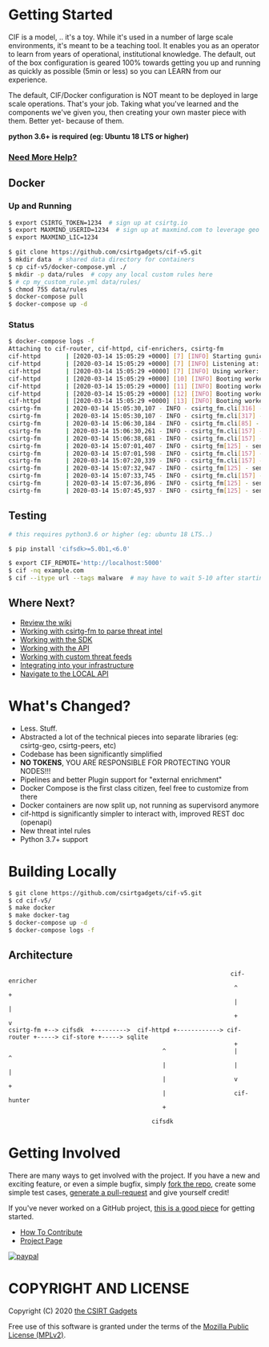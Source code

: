 # Getting Started

CIF is a model, .. it's a toy. While it's used in a number of large scale environments, it's meant to be a teaching tool. It enables you as an operator to learn from years of operational, institutional knowledge. The default, out of the box configuration is geared 100% towards getting you up and running  as quickly as possible (5min or less) so you can LEARN from our experience. 

The default, CIF/Docker configuration is NOT meant to be deployed in large scale operations. That's your job. Taking what you've learned and the components we've given you, then creating your own master piece with them. Better yet- because of them.

**python 3.6+ is required (eg: Ubuntu 18 LTS or higher)**

### [Need More Help?](https://csirtg.io/support)

## Docker
### Up and Running

```bash
$ export CSIRTG_TOKEN=1234  # sign up at csirtg.io
$ export MAXMIND_USERID=1234  # sign up at maxmind.com to leverage geo location data
$ export MAXMIND_LIC=1234

$ git clone https://github.com/csirtgadgets/cif-v5.git
$ mkdir data  # shared data directory for containers
$ cp cif-v5/docker-compose.yml ./
$ mkdir -p data/rules  # copy any local custom rules here
$ # cp my_custom_rule.yml data/rules/
$ chmod 755 data/rules
$ docker-compose pull
$ docker-compose up -d
```

### Status
```bash
$ docker-compose logs -f
Attaching to cif-router, cif-httpd, cif-enrichers, csirtg-fm
cif-httpd       | [2020-03-14 15:05:29 +0000] [7] [INFO] Starting gunicorn 19.10.0
cif-httpd       | [2020-03-14 15:05:29 +0000] [7] [INFO] Listening at: http://0.0.0.0:5000 (7)
cif-httpd       | [2020-03-14 15:05:29 +0000] [7] [INFO] Using worker: gevent
cif-httpd       | [2020-03-14 15:05:29 +0000] [10] [INFO] Booting worker with pid: 10
cif-httpd       | [2020-03-14 15:05:29 +0000] [11] [INFO] Booting worker with pid: 11
cif-httpd       | [2020-03-14 15:05:29 +0000] [12] [INFO] Booting worker with pid: 12
cif-httpd       | [2020-03-14 15:05:29 +0000] [13] [INFO] Booting worker with pid: 13
csirtg-fm       | 2020-03-14 15:05:30,107 - INFO - csirtg_fm.cli[316] - random delay is 1.0
csirtg-fm       | 2020-03-14 15:05:30,107 - INFO - csirtg_fm.cli[317] - running every 60 after that  # <--- data will start coming in after this 60 delay
csirtg-fm       | 2020-03-14 15:06:30,184 - INFO - csirtg_fm.cli[85] - starting run...
csirtg-fm       | 2020-03-14 15:06:30,261 - INFO - csirtg_fm.cli[157] - processing: openphish.yml - urls
csirtg-fm       | 2020-03-14 15:06:38,681 - INFO - csirtg_fm.cli[157] - processing: abuse_ch.yml - urlhaus
csirtg-fm       | 2020-03-14 15:07:01,407 - INFO - csirtg_fm[125] - sending: 6
csirtg-fm       | 2020-03-14 15:07:01,598 - INFO - csirtg_fm.cli[157] - processing: abuse_ch.yml - feodo_malware
csirtg-fm       | 2020-03-14 15:07:20,339 - INFO - csirtg_fm.cli[157] - processing: abuse_ch.yml - feodo_botnet
csirtg-fm       | 2020-03-14 15:07:32,947 - INFO - csirtg_fm[125] - sending: 31
csirtg-fm       | 2020-03-14 15:07:33,745 - INFO - csirtg_fm.cli[157] - processing: alexa.yml - top-1000
csirtg-fm       | 2020-03-14 15:07:36,896 - INFO - csirtg_fm[125] - sending: 500
csirtg-fm       | 2020-03-14 15:07:45,937 - INFO - csirtg_fm[125] - sending: 500
```

## Testing
```bash
# this requires python3.6 or higher (eg: ubuntu 18 LTS..)

$ pip install 'cifsdk>=5.0b1,<6.0'

$ export CIF_REMOTE='http://localhost:5000'
$ cif -nq example.com
$ cif --itype url --tags malware  # may have to wait 5-10 after starting as data flows in
```

## Where Next?

* [Review the wiki](https://github.com/csirtgadgets/cif-v5/wiki)
* [Working with csirtg-fm to parse threat intel](https://github.com/csirtgadgets/csirtg-fm-v2/wiki)
* [Working with the SDK](https://github.com/csirtgadgets/cifsdk-v5-py/wiki)
* [Working with the API](https://github.com/csirtgadgets/cif-v5/wiki/REST-API)
* [Working with custom threat feeds](https://github.com/csirtgadgets/cif-v5/wiki/Custom-threat-feeds)
* [Integrating into your infrastructure](https://github.com/csirtgadgets/cif-v5/wiki/Where-do-I-start-with-Integrations)
* [Navigate to the LOCAL API](http://localhost:5000)

# What's Changed?

* Less. Stuff. 
* Abstracted a lot of the technical pieces into separate libraries (eg: csirtg-geo, csirtg-peers, etc)
* Codebase has been significantly simplified
* **NO TOKENS**, YOU ARE RESPONSIBLE FOR PROTECTING YOUR NODES!!!
* Pipelines and better Plugin support for "external enrichment"
* Docker Compose is the first class citizen, feel free to customize from there
* Docker containers are now split up, not running as supervisord anymore
* cif-httpd is significantly simpler to interact with, improved REST doc (openapi)
* New threat intel rules
* Python 3.7+ support

# Building Locally
```bash
$ git clone https://github.com/csirtgadgets/cif-v5.git
$ cd cif-v5/
$ make docker
$ make docker-tag
$ docker-compose up -d
$ docker-compose logs -f
```

## Architecture

```
                                                              cif-enricher
                                                               ^        +
                                                               |        |
                                                               +        v
csirtg-fm +--> cifsdk  +--------->  cif-httpd +------------> cif-router +-----> cif-store +-----> sqlite
                                                               +
                                           ^                   |        ^
                                           |                   |        |
                                           |                   v        +
                                           |                   cif-hunter
                                           +

                                        cifsdk
```

# Getting Involved
There are many ways to get involved with the project. If you have a new and exciting feature, or even a simple bugfix, simply [fork the repo](https://help.github.com/articles/fork-a-repo), create some simple test cases, [generate a pull-request](https://help.github.com/articles/using-pull-requests) and give yourself credit!

If you've never worked on a GitHub project, [this is a good piece](https://guides.github.com/activities/contributing-to-open-source) for getting started.

* [How To Contribute](contributing.md)  
* [Project Page](http://csirtgadgets.com/collective-intelligence-framework/)

[![paypal](https://www.paypalobjects.com/en_US/i/btn/btn_donateCC_LG.gif)](https://www.paypal.com/cgi-bin/webscr?cmd=_s-xclick&hosted_button_id=YZPQXDLNYZZ3W)

# COPYRIGHT AND LICENSE

Copyright (C) 2020 [the CSIRT Gadgets](http://csirtgadgets.com)

Free use of this software is granted under the terms of the [Mozilla Public License (MPLv2)](https://www.mozilla.org/en-US/MPL/2.0/).
